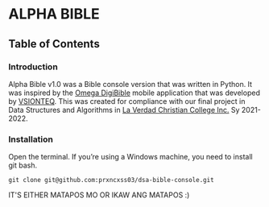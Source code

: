# ALPHA BIBLE
## Table of Contents
### Introduction
Alpha Bible v1.0 was a Bible console version that was written in Python. It was inspired by the [Omega DigiBible](https://www.omegadigibible.com/) mobile application that was developed by [VSIONTEQ](https://vsionteq.com/). 
This was created for compliance with our final project in Data Structures and Algorithms in [La Verdad Christian College Inc.](https://laverdad.edu.ph/) Sy 2021-2022.
### Installation
Open the terminal. If you’re using a Windows machine, you need to install git bash.
```
git clone git@github.com:prxncxss03/dsa-bible-console.git
```





IT'S EITHER MATAPOS MO OR IKAW ANG MATAPOS :)
